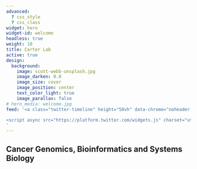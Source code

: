 ```yaml
---
advanced:
  ? css_style
  ? css_class
widget: hero
widget-id: welcome
headless: true
weight: 10
title: Carter Lab
active: true
design:
  background:
    image: scott-webb-unsplash.jpg
    image_darken: 0.8
    image_size: cover
    image_position: center
    text_color_light: true
    image_parallax: false
# hero_media: welcome.jpg
feed: '<a class="twitter-timeline" height="50vh" data-chrome="noheader nofooter" data-dnt="true" data-theme="light" href="https://twitter.com/Nathan_E_Lewis?ref_src=twsrc%5Etfw">Tweets by Nathan_E_Lewis</a> 

<script async src="https://platform.twitter.com/widgets.js" charset="utf-8"></script>
'
---
```

Cancer Genomics, Bioinformatics and Systems Biology
-